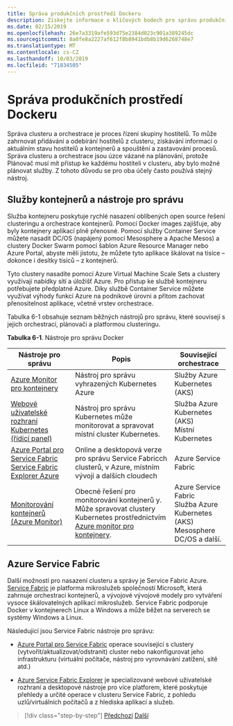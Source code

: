 ```yaml
---
title: Správa produkčních prostředí Dockeru
description: Získejte informace o klíčových bodech pro správu produkčního prostředí založeného na kontejneru.
ms.date: 02/15/2019
ms.openlocfilehash: 26e7a3319afe593d75e2384d023c901a389245dc
ms.sourcegitcommit: 8a0fe8a2227af612f8b8941bdb8b19d6268748e7
ms.translationtype: MT
ms.contentlocale: cs-CZ
ms.lasthandoff: 10/03/2019
ms.locfileid: "71834505"
---
```

# <a name="manage-production-docker-environments"></a>Správa produkčních prostředí Dockeru

Správa clusteru a orchestrace je proces řízení skupiny hostitelů. To může zahrnovat přidávání a odebírání hostitelů z clusteru, získávání informací o aktuálním stavu hostitelů a kontejnerů a spouštění a zastavování procesů. Správa clusteru a orchestrace jsou úzce vázané na plánování, protože Plánovač musí mít přístup ke každému hostiteli v clusteru, aby bylo možné plánovat služby. Z tohoto důvodu se pro oba účely často používá stejný nástroj.

## <a name="container-service-and-management-tools"></a>Služby kontejnerů a nástroje pro správu

Služba kontejneru poskytuje rychlé nasazení oblíbených open source řešení clusteringu a orchestrace kontejnerů. Pomocí Docker images zajišťuje, aby byly kontejnery aplikací plně přenosné. Pomocí služby Container Service můžete nasadit DC/OS (napájený pomocí Mesosphere a Apache Mesos) a clustery Docker Swarm pomocí šablon Azure Resource Manager nebo Azure Portal, abyste měli jistotu, že můžete tyto aplikace škálovat na tisíce – dokonce i desítky tisíců – z kontejnerů.

Tyto clustery nasadíte pomocí Azure Virtual Machine Scale Sets a clustery využívají nabídky sítí a úložišť Azure. Pro přístup ke službě kontejneru potřebujete předplatné Azure. Díky službě Container Service můžete využívat výhody funkcí Azure na podnikové úrovni a přitom zachovat přenositelnost aplikace, včetně vrstev orchestrace.

Tabulka 6-1 obsahuje seznam běžných nástrojů pro správu, které souvisejí s jejich orchestrací, plánovači a platformou clusteringu.

**Tabulka 6-1**. Nástroje pro správu Docker

| Nástroje pro správu | Popis | Související orchestrace |
|------------------|-------------|-----------------------|
| [Azure Monitor pro kontejnery](https://docs.microsoft.com/azure/monitoring/monitoring-container-insights-overview) | Nástroj pro správu vyhrazených Kubernetes Azure | Služby Azure Kubernetes (AKS) |
| [Webové uživatelské rozhraní Kubernetes (řídicí panel)](https://kubernetes.io/docs/tasks/access-application-cluster/web-ui-dashboard/) | Nástroj pro správu Kubernetes může monitorovat a spravovat místní cluster Kubernetes. | Služba Azure Kubernetes (AKS)<br/>Místní Kubernetes |
| [Azure Portal pro Service Fabric](https://docs.microsoft.com/azure/service-fabric/service-fabric-cluster-creation-via-portal)<br/>[Service Fabric Explorer Azure](https://docs.microsoft.com/azure/service-fabric/service-fabric-visualizing-your-cluster) | Online a desktopová verze pro správu Service Fabricch clusterů, v Azure, místním vývoji a dalších cloudech | Azure Service Fabric |
| [Monitorování kontejnerů (Azure Monitor)](https://docs.microsoft.com/azure/azure-monitor/insights/containers) | Obecné řešení pro monitorování kontejnerů y. Může spravovat clustery Kubernetes prostřednictvím [Azure monitor pro kontejnery](https://docs.microsoft.com/azure/monitoring/monitoring-container-insights-overview). | Azure Service Fabric<br/>Služba Azure Kubernetes (AKS)<br/>Mesosphere DC/OS a další. |

## <a name="azure-service-fabric"></a>Azure Service Fabric

Další možností pro nasazení clusteru a správy je Service Fabric Azure. [Service Fabric](https://azure.microsoft.com/services/service-fabric/) je platforma mikroslužeb společnosti Microsoft, která zahrnuje orchestraci kontejnerů, a vývojové vývojové modely pro vytváření vysoce škálovatelných aplikací mikroslužeb. Service Fabric podporuje Docker v kontejnerech Linux a Windows a může běžet na serverech se systémy Windows a Linux.

Následující jsou Service Fabric nástroje pro správu:

- [Azure Portal pro Service Fabric](https://docs.microsoft.com/azure/service-fabric/service-fabric-cluster-creation-via-portal) operace související s clustery (vytvořit/aktualizovat/odstranit) cluster nebo nakonfigurovat jeho infrastrukturu (virtuální počítače, nástroj pro vyrovnávání zatížení, sítě atd.)

- [Azure Service Fabric Explorer](https://docs.microsoft.com/azure/service-fabric/service-fabric-visualizing-your-cluster) je specializované webové uživatelské rozhraní a desktopové nástroje pro více platforem, které poskytuje přehledy a určité operace v clusteru Service Fabric, z pohledu uzlů/virtuálních počítačů a z hlediska aplikací a služeb.

>[!div class="step-by-step"]
>[Předchozí](run-microservices-based-applications-in-production.md)
>[Další](monitor-containerized-application-services.md)
